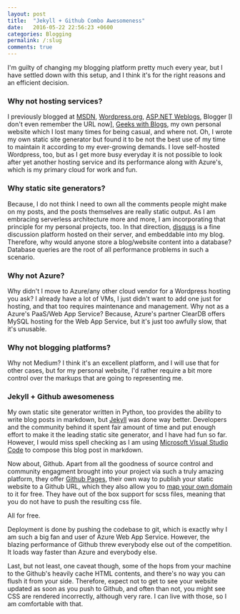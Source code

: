 ```yaml
---
layout: post
title:  "Jekyll + Github Combo Awesomeness"
date:   2016-05-22 22:56:23 +0600
categories: Blogging
permalink: /:slug
comments: true
---
```

I'm guilty of changing my blogging platform pretty much every year, but I have settled down with this setup, and I think it's for the right reasons and an efficient decision. 

### Why not hosting services?
I previously blogged at [MSDN](https://blogs.msdn.com/saqib/), [Wordpress.org](https://tanzimsaqib.wordpress.com/), [ASP.NET Weblogs](http://weblogs.asp.net/tanzimsaqib), Blogger [I don't even remember the URL now], [Geeks with Blogs](http://www.geekswithblogs.net/Saqib/), my own personal website which I lost many times for being casual, and where not. Oh, I wrote my own static site generator but found it to be not the best use of my time to maintain it according to my ever-growing demands. I love self-hosted Wordpress, too, but as I get more busy everyday it is not possible to look after yet another hosting service and its performance along with Azure's, which is my primary cloud for work and fun.

### Why static site generators?
Because, I do not think I need to own all the comments people might make on my posts, and the posts themselves are really static output. As I am embracing serverless architecture more and more, I am incorporating that principle for my personal projects, too. In that direction, [disquss](https://disqus.com/) is a fine discussion platform hosted on their server, and embeddable into my blog. Therefore, why would anyone store a blog/website content into a database? Database queries are the root of all performance problems in such a scenario. 

### Why not Azure?
Why didn't I move to Azure/any other cloud vendor for a Wordpress hosting you ask? I already have a lot of VMs, I just didn't want to add one just for hosting, and that too requires maintenance and management. Why not as a Azure's PaaS/Web App Service? Because, Azure's partner ClearDB offers MySQL hosting for the Web App Service, but it's just too awfully  slow, that it's unusable. 


### Why not blogging platforms?
Why not Medium? I think it's an excellent platform, and I will use that for other cases, but for my personal website, I'd rather require a bit more control over the markups that are going to representing me.     

### Jekyll + Github awesomeness
My own static site generator written in Python, too provides the ability to write blog posts in markdown, but [Jekyll](https://jekyllrb.com) was done way better. Developers and the community behind it spent fair amount of time and put enough effort to make it the leading static site generator, and I have had fun so far. However, I would miss spell checking as I am using [Microsoft Visual Studio Code](https://code.visualstudio.com/) to compose this blog post in markdown.

Now about, Github. Apart from all the goodness of source control and community engagment brought into your project via such a truly amazing platform, they offer [Github Pages](https://pages.github.com/), their own way to publish your static website to a Github URL, which they also allow you to [map your own domain](https://help.github.com/articles/using-a-custom-domain-with-github-pages/) to it for free. They have out of the box support for scss files, meaning that you do not have to push the resulting css file.

All for free. 

Deployment is done by pushing the codebase to git, which is exactly why I am such a big fan and user of Azure Web App Service. However, the blazing performance of Github threw everybody else out of the competition. It loads way faster than Azure and everybody else.       

Last, but not least, one caveat though, some of the hops from your machine to the Github's heavily cache HTML contents, and there's no way you can flush it from your side. Therefore, expect not to get to see your website updated as soon as you push to Github, and often than not, you might see CSS are rendered incorrectly, although very rare. I can live with those, so I am comfortable with that.